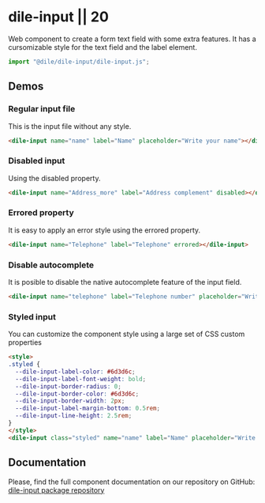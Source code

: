 # dile-input || 20

Web component to create a form text field with some extra features. It has a cursomizable style for the text field and the label element.

```js script
import "@dile/dile-input/dile-input.js";
```

## Demos

### Regular input file

This is the input file without any style.

```html
<dile-input name="name" label="Name" placeholder="Write your name"></dile-input>
```

<dile-input name="name" label="Name" placeholder="Write your name"></dile-input>

### Disabled input

Using the disabled property.

```html
<dile-input name="Address_more" label="Address complement" disabled></dile-input>
```

<dile-input name="Address_more" label="Address complement" disabled></dile-input>

### Errored property

It is easy to apply an error style using the errored property.

```html
<dile-input name="Telephone" label="Telephone" errored></dile-input>
```

<dile-input name="Telephone" label="Telephone" errored></dile-input>

### Disable autocomplete

It is posible to disable the native autocomplete feature of the input field.

```html
<dile-input name="telephone" label="Telephone number" placeholder="Write your telephone number" disableAutocomplete></dile-input>
```

<dile-input name="telephone" label="Telephone number" placeholder="Write your telephone number" disableAutocomplete></dile-input>

### Styled input

You can customize the component style using a large set of CSS custom properties

```html
<style>
.styled {
  --dile-input-label-color: #6d3d6c;
  --dile-input-label-font-weight: bold;
  --dile-input-border-radius: 0;
  --dile-input-border-color: #6d3d6c;
  --dile-input-border-width: 2px;
  --dile-input-label-margin-bottom: 0.5rem;
  --dile-input-line-height: 2.5rem;
}
</style>
<dile-input class="styled" name="name" label="Name" placeholder="Write your name"></dile-input>
```

<style>
.styled {
  --dile-input-label-color: #6d3d6c;
  --dile-input-label-font-weight: bold;
  --dile-input-border-radius: 0;
  --dile-input-border-color: #6d3d6c;
  --dile-input-border-width: 2px;
  --dile-input-label-margin-bottom: 0.5rem;
  --dile-input-line-height: 2.5rem;
}
</style>
<dile-input class="styled" name="name" label="Name" placeholder="Write your name" disableAutocomplete></dile-input>

## Documentation

Please, find the full component documentation on our repository on GitHub: [dile-input package repository](https://github.com/Polydile/dile-components/tree/master/packages/dile-input)